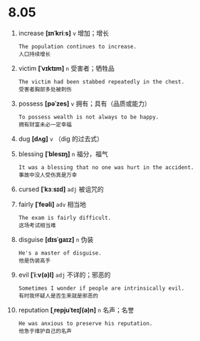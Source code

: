 # 8.05





























1. increase **[ɪnˈkriːs]** `v` 增加；增长
    ```
    The population continues to increase.
    人口持续增长
    ```

2. victim **[ˈvɪktɪm]** `n` 受害者；牺牲品
    ```
    The victim had been stabbed repeatedly in the chest.
    受害者胸部多处被刺伤
    ```

3. possess **[pəˈzes]** `v` 拥有；具有（品质或能力）
    ```
    To possess wealth is not always to be happy.
    拥有财富未必一定幸福
    ```

4. dug **[dʌɡ]** `v` （dig 的过去式）

5. blessing **[ˈblesɪŋ]** `n` 福分，福气
    ```
    It was a blessing that no one was hurt in the accident.
    事故中没人受伤真是万幸
    ```

6. cursed **[ˈkɜːsɪd]** `adj` 被诅咒的

7. fairly **[ˈfeəli]** `adv` 相当地
    ```
    The exam is fairly difficult.
    这场考试相当难
    ```

8. disguise **[dɪsˈɡaɪz]** `n` 伪装
    ```
    He's a master of disguise.
    他是伪装高手
    ```

9. evil **[ˈiːv(ə)l]** `adj` 不详的；邪恶的
    ```
    Sometimes I wonder if people are intrinsically evil.
    有时我怀疑人是否生来就是邪恶的
    ```

10. reputation **[ˌrepjuˈteɪʃ(ə)n]** `n` 名声；名誉
    ```
    He was anxious to preserve his reputation.
    他急于维护自己的名声
    ```
